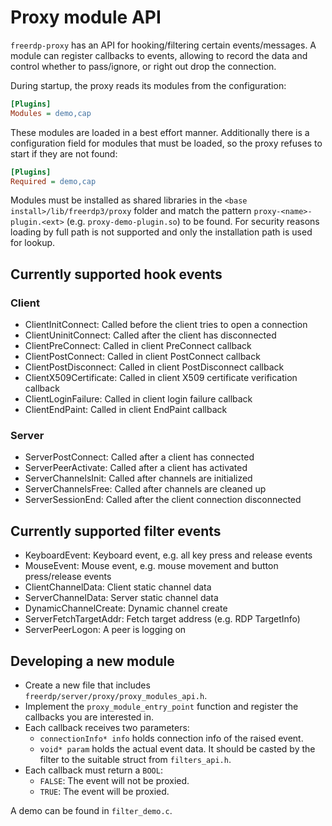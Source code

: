 # Proxy module API

`freerdp-proxy` has an API for hooking/filtering certain events/messages.
A module can register callbacks to events, allowing to record the data and control whether to pass/ignore, or right out drop the connection.

During startup, the proxy reads its modules from the configuration:

```ini
[Plugins]
Modules = demo,cap
```

These modules are loaded in a best effort manner. Additionally there is a configuration field for modules that must be loaded,
so the proxy refuses to start if they are not found:

```ini
[Plugins]
Required = demo,cap
```

Modules must be installed as shared libraries in the `<base install>/lib/freerdp3/proxy` folder and match the pattern
`proxy-<name>-plugin.<ext>` (e.g. `proxy-demo-plugin.so`) to be found.
For security reasons loading by full path is not supported and only the installation path is used for lookup.

## Currently supported hook events

### Client

* ClientInitConnect:     Called before the client tries to open a connection
* ClientUninitConnect:   Called after the client has disconnected
* ClientPreConnect:      Called in client PreConnect callback
* ClientPostConnect:     Called in client PostConnect callback
* ClientPostDisconnect:  Called in client PostDisconnect callback
* ClientX509Certificate: Called in client X509 certificate verification callback
* ClientLoginFailure:    Called in client login failure callback
* ClientEndPaint:        Called in client EndPaint callback

### Server

* ServerPostConnect:     Called after a client has connected
* ServerPeerActivate:    Called after a client has activated
* ServerChannelsInit:    Called after channels are initialized
* ServerChannelsFree:    Called after channels are cleaned up
* ServerSessionEnd:      Called after the client connection disconnected

## Currently supported filter events

* KeyboardEvent:         Keyboard event, e.g. all key press and release events
* MouseEvent:            Mouse event, e.g. mouse movement and button press/release events
* ClientChannelData:     Client static channel data
* ServerChannelData:     Server static channel data
* DynamicChannelCreate:  Dynamic channel create
* ServerFetchTargetAddr: Fetch target address (e.g. RDP TargetInfo)
* ServerPeerLogon:       A peer is logging on

## Developing a new module
* Create a new file that includes `freerdp/server/proxy/proxy_modules_api.h`.
* Implement the `proxy_module_entry_point` function and register the callbacks you are interested in.
* Each callback receives two parameters:
    * `connectionInfo* info` holds connection info of the raised event.
    * `void* param` holds the actual event data. It should be casted by the filter to the suitable struct from `filters_api.h`.
* Each callback must return a `BOOL`:
    * `FALSE`: The event will not be proxied.
    * `TRUE`: The event will be proxied.

A demo can be found in `filter_demo.c`.
